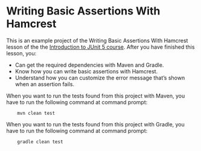 # Writing Basic Assertions With Hamcrest

This is an example project of the Writing Basic Assertions With Hamcrest lesson of the
the [Introduction to JUnit 5 course](https://www.cleantestautomation.com/get-started-with-junit-5/). 
After you have finished this lesson, you: 

* Can get the required dependencies with Maven and Gradle.
* Know how you can write basic assertions with Hamcrest.
* Understand how you can customize the error message that’s shown when an assertion fails.

When you want to run the tests found from this project with Maven, you have to run the
following command at command prompt:

        mvn clean test

When you want to run the tests found from this project with Gradle, you have to run the
following command at command prompt: 

        gradle clean test
